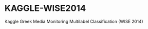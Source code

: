 KAGGLE-WISE2014
===============

Kaggle Greek Media Monitoring Multilabel Classification (WISE 2014) 
